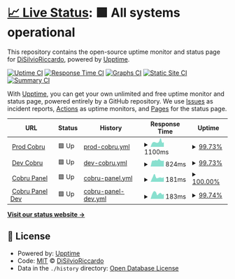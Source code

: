 # [📈 Live Status](https://DiSilvioRiccardo.github.io/cobru-status): <!--live status--> **🟩 All systems operational**

This repository contains the open-source uptime monitor and status page for [DiSilvioRiccardo](https://DiSilvioRiccardo.github.io/cobru-status), powered by [Upptime](https://github.com/upptime/upptime).

[![Uptime CI](https://github.com/koj-co/upptime/workflows/Uptime%20CI/badge.svg)](https://github.com/koj-co/upptime/actions?query=workflow%3A%22Uptime+CI%22)
[![Response Time CI](https://github.com/koj-co/upptime/workflows/Response%20Time%20CI/badge.svg)](https://github.com/koj-co/upptime/actions?query=workflow%3A%22Response+Time+CI%22)
[![Graphs CI](https://github.com/koj-co/upptime/workflows/Graphs%20CI/badge.svg)](https://github.com/koj-co/upptime/actions?query=workflow%3A%22Graphs+CI%22)
[![Static Site CI](https://github.com/koj-co/upptime/workflows/Static%20Site%20CI/badge.svg)](https://github.com/koj-co/upptime/actions?query=workflow%3A%22Static+Site+CI%22)
[![Summary CI](https://github.com/koj-co/upptime/workflows/Summary%20CI/badge.svg)](https://github.com/koj-co/upptime/actions?query=workflow%3A%22Summary+CI%22)

With [Upptime](https://upptime.js.org), you can get your own unlimited and free uptime monitor and status page, powered entirely by a GitHub repository. We use [Issues](https://github.com/DiSilvioRiccardo/cobru-status/issues) as incident reports, [Actions](https://github.com/DiSilvioRiccardo/cobru-status/actions) as uptime monitors, and [Pages](https://DiSilvioRiccardo.github.io/cobru-status) for the status page.

<!--start: status pages-->
<!-- This summary is generated by Upptime (https://github.com/upptime/upptime) -->
<!-- Do not edit this manually, your changes will be overwritten -->
<!-- prettier-ignore -->
| URL | Status | History | Response Time | Uptime |
| --- | ------ | ------- | ------------- | ------ |
| <img alt="" src="https://favicons.githubusercontent.com/prod.cobru.co" height="13"> [Prod Cobru](https://prod.cobru.co) | 🟩 Up | [prod-cobru.yml](https://github.com/trixel/cobru-status/commits/master/history/prod-cobru.yml) | <details><summary><img alt="Response time graph" src="./graphs/prod-cobru/response-time-week.png" height="20"> 1100ms</summary><br><a href="https://trixel.github.io/cobru-status/history/prod-cobru"><img alt="Response time 1285" src="https://img.shields.io/endpoint?url=https%3A%2F%2Fraw.githubusercontent.com%2Ftrixel%2Fcobru-status%2Fmaster%2Fapi%2Fprod-cobru%2Fresponse-time.json"></a><br><a href="https://trixel.github.io/cobru-status/history/prod-cobru"><img alt="24-hour response time 1009" src="https://img.shields.io/endpoint?url=https%3A%2F%2Fraw.githubusercontent.com%2Ftrixel%2Fcobru-status%2Fmaster%2Fapi%2Fprod-cobru%2Fresponse-time-day.json"></a><br><a href="https://trixel.github.io/cobru-status/history/prod-cobru"><img alt="7-day response time 1100" src="https://img.shields.io/endpoint?url=https%3A%2F%2Fraw.githubusercontent.com%2Ftrixel%2Fcobru-status%2Fmaster%2Fapi%2Fprod-cobru%2Fresponse-time-week.json"></a><br><a href="https://trixel.github.io/cobru-status/history/prod-cobru"><img alt="30-day response time 1285" src="https://img.shields.io/endpoint?url=https%3A%2F%2Fraw.githubusercontent.com%2Ftrixel%2Fcobru-status%2Fmaster%2Fapi%2Fprod-cobru%2Fresponse-time-month.json"></a><br><a href="https://trixel.github.io/cobru-status/history/prod-cobru"><img alt="1-year response time 1285" src="https://img.shields.io/endpoint?url=https%3A%2F%2Fraw.githubusercontent.com%2Ftrixel%2Fcobru-status%2Fmaster%2Fapi%2Fprod-cobru%2Fresponse-time-year.json"></a></details> | <details><summary><a href="https://trixel.github.io/cobru-status/history/prod-cobru">99.73%</a></summary><a href="https://trixel.github.io/cobru-status/history/prod-cobru"><img alt="All-time uptime 99.85%" src="https://img.shields.io/endpoint?url=https%3A%2F%2Fraw.githubusercontent.com%2Ftrixel%2Fcobru-status%2Fmaster%2Fapi%2Fprod-cobru%2Fuptime.json"></a><br><a href="https://trixel.github.io/cobru-status/history/prod-cobru"><img alt="24-hour uptime 100.00%" src="https://img.shields.io/endpoint?url=https%3A%2F%2Fraw.githubusercontent.com%2Ftrixel%2Fcobru-status%2Fmaster%2Fapi%2Fprod-cobru%2Fuptime-day.json"></a><br><a href="https://trixel.github.io/cobru-status/history/prod-cobru"><img alt="7-day uptime 99.73%" src="https://img.shields.io/endpoint?url=https%3A%2F%2Fraw.githubusercontent.com%2Ftrixel%2Fcobru-status%2Fmaster%2Fapi%2Fprod-cobru%2Fuptime-week.json"></a><br><a href="https://trixel.github.io/cobru-status/history/prod-cobru"><img alt="30-day uptime 99.85%" src="https://img.shields.io/endpoint?url=https%3A%2F%2Fraw.githubusercontent.com%2Ftrixel%2Fcobru-status%2Fmaster%2Fapi%2Fprod-cobru%2Fuptime-month.json"></a><br><a href="https://trixel.github.io/cobru-status/history/prod-cobru"><img alt="1-year uptime 99.85%" src="https://img.shields.io/endpoint?url=https%3A%2F%2Fraw.githubusercontent.com%2Ftrixel%2Fcobru-status%2Fmaster%2Fapi%2Fprod-cobru%2Fuptime-year.json"></a></details>
| <img alt="" src="https://favicons.githubusercontent.com/dev.cobru.co" height="13"> [Dev Cobru](https://dev.cobru.co) | 🟩 Up | [dev-cobru.yml](https://github.com/trixel/cobru-status/commits/master/history/dev-cobru.yml) | <details><summary><img alt="Response time graph" src="./graphs/dev-cobru/response-time-week.png" height="20"> 824ms</summary><br><a href="https://trixel.github.io/cobru-status/history/dev-cobru"><img alt="Response time 975" src="https://img.shields.io/endpoint?url=https%3A%2F%2Fraw.githubusercontent.com%2Ftrixel%2Fcobru-status%2Fmaster%2Fapi%2Fdev-cobru%2Fresponse-time.json"></a><br><a href="https://trixel.github.io/cobru-status/history/dev-cobru"><img alt="24-hour response time 784" src="https://img.shields.io/endpoint?url=https%3A%2F%2Fraw.githubusercontent.com%2Ftrixel%2Fcobru-status%2Fmaster%2Fapi%2Fdev-cobru%2Fresponse-time-day.json"></a><br><a href="https://trixel.github.io/cobru-status/history/dev-cobru"><img alt="7-day response time 824" src="https://img.shields.io/endpoint?url=https%3A%2F%2Fraw.githubusercontent.com%2Ftrixel%2Fcobru-status%2Fmaster%2Fapi%2Fdev-cobru%2Fresponse-time-week.json"></a><br><a href="https://trixel.github.io/cobru-status/history/dev-cobru"><img alt="30-day response time 975" src="https://img.shields.io/endpoint?url=https%3A%2F%2Fraw.githubusercontent.com%2Ftrixel%2Fcobru-status%2Fmaster%2Fapi%2Fdev-cobru%2Fresponse-time-month.json"></a><br><a href="https://trixel.github.io/cobru-status/history/dev-cobru"><img alt="1-year response time 975" src="https://img.shields.io/endpoint?url=https%3A%2F%2Fraw.githubusercontent.com%2Ftrixel%2Fcobru-status%2Fmaster%2Fapi%2Fdev-cobru%2Fresponse-time-year.json"></a></details> | <details><summary><a href="https://trixel.github.io/cobru-status/history/dev-cobru">99.73%</a></summary><a href="https://trixel.github.io/cobru-status/history/dev-cobru"><img alt="All-time uptime 99.93%" src="https://img.shields.io/endpoint?url=https%3A%2F%2Fraw.githubusercontent.com%2Ftrixel%2Fcobru-status%2Fmaster%2Fapi%2Fdev-cobru%2Fuptime.json"></a><br><a href="https://trixel.github.io/cobru-status/history/dev-cobru"><img alt="24-hour uptime 100.00%" src="https://img.shields.io/endpoint?url=https%3A%2F%2Fraw.githubusercontent.com%2Ftrixel%2Fcobru-status%2Fmaster%2Fapi%2Fdev-cobru%2Fuptime-day.json"></a><br><a href="https://trixel.github.io/cobru-status/history/dev-cobru"><img alt="7-day uptime 99.73%" src="https://img.shields.io/endpoint?url=https%3A%2F%2Fraw.githubusercontent.com%2Ftrixel%2Fcobru-status%2Fmaster%2Fapi%2Fdev-cobru%2Fuptime-week.json"></a><br><a href="https://trixel.github.io/cobru-status/history/dev-cobru"><img alt="30-day uptime 99.93%" src="https://img.shields.io/endpoint?url=https%3A%2F%2Fraw.githubusercontent.com%2Ftrixel%2Fcobru-status%2Fmaster%2Fapi%2Fdev-cobru%2Fuptime-month.json"></a><br><a href="https://trixel.github.io/cobru-status/history/dev-cobru"><img alt="1-year uptime 99.93%" src="https://img.shields.io/endpoint?url=https%3A%2F%2Fraw.githubusercontent.com%2Ftrixel%2Fcobru-status%2Fmaster%2Fapi%2Fdev-cobru%2Fuptime-year.json"></a></details>
| <img alt="" src="https://favicons.githubusercontent.com/panel.cobru.co" height="13"> [Cobru Panel](https://panel.cobru.co) | 🟩 Up | [cobru-panel.yml](https://github.com/trixel/cobru-status/commits/master/history/cobru-panel.yml) | <details><summary><img alt="Response time graph" src="./graphs/cobru-panel/response-time-week.png" height="20"> 181ms</summary><br><a href="https://trixel.github.io/cobru-status/history/cobru-panel"><img alt="Response time 221" src="https://img.shields.io/endpoint?url=https%3A%2F%2Fraw.githubusercontent.com%2Ftrixel%2Fcobru-status%2Fmaster%2Fapi%2Fcobru-panel%2Fresponse-time.json"></a><br><a href="https://trixel.github.io/cobru-status/history/cobru-panel"><img alt="24-hour response time 179" src="https://img.shields.io/endpoint?url=https%3A%2F%2Fraw.githubusercontent.com%2Ftrixel%2Fcobru-status%2Fmaster%2Fapi%2Fcobru-panel%2Fresponse-time-day.json"></a><br><a href="https://trixel.github.io/cobru-status/history/cobru-panel"><img alt="7-day response time 181" src="https://img.shields.io/endpoint?url=https%3A%2F%2Fraw.githubusercontent.com%2Ftrixel%2Fcobru-status%2Fmaster%2Fapi%2Fcobru-panel%2Fresponse-time-week.json"></a><br><a href="https://trixel.github.io/cobru-status/history/cobru-panel"><img alt="30-day response time 221" src="https://img.shields.io/endpoint?url=https%3A%2F%2Fraw.githubusercontent.com%2Ftrixel%2Fcobru-status%2Fmaster%2Fapi%2Fcobru-panel%2Fresponse-time-month.json"></a><br><a href="https://trixel.github.io/cobru-status/history/cobru-panel"><img alt="1-year response time 221" src="https://img.shields.io/endpoint?url=https%3A%2F%2Fraw.githubusercontent.com%2Ftrixel%2Fcobru-status%2Fmaster%2Fapi%2Fcobru-panel%2Fresponse-time-year.json"></a></details> | <details><summary><a href="https://trixel.github.io/cobru-status/history/cobru-panel">100.00%</a></summary><a href="https://trixel.github.io/cobru-status/history/cobru-panel"><img alt="All-time uptime 99.41%" src="https://img.shields.io/endpoint?url=https%3A%2F%2Fraw.githubusercontent.com%2Ftrixel%2Fcobru-status%2Fmaster%2Fapi%2Fcobru-panel%2Fuptime.json"></a><br><a href="https://trixel.github.io/cobru-status/history/cobru-panel"><img alt="24-hour uptime 100.00%" src="https://img.shields.io/endpoint?url=https%3A%2F%2Fraw.githubusercontent.com%2Ftrixel%2Fcobru-status%2Fmaster%2Fapi%2Fcobru-panel%2Fuptime-day.json"></a><br><a href="https://trixel.github.io/cobru-status/history/cobru-panel"><img alt="7-day uptime 100.00%" src="https://img.shields.io/endpoint?url=https%3A%2F%2Fraw.githubusercontent.com%2Ftrixel%2Fcobru-status%2Fmaster%2Fapi%2Fcobru-panel%2Fuptime-week.json"></a><br><a href="https://trixel.github.io/cobru-status/history/cobru-panel"><img alt="30-day uptime 99.41%" src="https://img.shields.io/endpoint?url=https%3A%2F%2Fraw.githubusercontent.com%2Ftrixel%2Fcobru-status%2Fmaster%2Fapi%2Fcobru-panel%2Fuptime-month.json"></a><br><a href="https://trixel.github.io/cobru-status/history/cobru-panel"><img alt="1-year uptime 99.41%" src="https://img.shields.io/endpoint?url=https%3A%2F%2Fraw.githubusercontent.com%2Ftrixel%2Fcobru-status%2Fmaster%2Fapi%2Fcobru-panel%2Fuptime-year.json"></a></details>
| <img alt="" src="https://favicons.githubusercontent.com/dev.panel.cobru.co" height="13"> [Cobru Panel Dev](https://dev.panel.cobru.co) | 🟩 Up | [cobru-panel-dev.yml](https://github.com/trixel/cobru-status/commits/master/history/cobru-panel-dev.yml) | <details><summary><img alt="Response time graph" src="./graphs/cobru-panel-dev/response-time-week.png" height="20"> 183ms</summary><br><a href="https://trixel.github.io/cobru-status/history/cobru-panel-dev"><img alt="Response time 213" src="https://img.shields.io/endpoint?url=https%3A%2F%2Fraw.githubusercontent.com%2Ftrixel%2Fcobru-status%2Fmaster%2Fapi%2Fcobru-panel-dev%2Fresponse-time.json"></a><br><a href="https://trixel.github.io/cobru-status/history/cobru-panel-dev"><img alt="24-hour response time 166" src="https://img.shields.io/endpoint?url=https%3A%2F%2Fraw.githubusercontent.com%2Ftrixel%2Fcobru-status%2Fmaster%2Fapi%2Fcobru-panel-dev%2Fresponse-time-day.json"></a><br><a href="https://trixel.github.io/cobru-status/history/cobru-panel-dev"><img alt="7-day response time 183" src="https://img.shields.io/endpoint?url=https%3A%2F%2Fraw.githubusercontent.com%2Ftrixel%2Fcobru-status%2Fmaster%2Fapi%2Fcobru-panel-dev%2Fresponse-time-week.json"></a><br><a href="https://trixel.github.io/cobru-status/history/cobru-panel-dev"><img alt="30-day response time 213" src="https://img.shields.io/endpoint?url=https%3A%2F%2Fraw.githubusercontent.com%2Ftrixel%2Fcobru-status%2Fmaster%2Fapi%2Fcobru-panel-dev%2Fresponse-time-month.json"></a><br><a href="https://trixel.github.io/cobru-status/history/cobru-panel-dev"><img alt="1-year response time 213" src="https://img.shields.io/endpoint?url=https%3A%2F%2Fraw.githubusercontent.com%2Ftrixel%2Fcobru-status%2Fmaster%2Fapi%2Fcobru-panel-dev%2Fresponse-time-year.json"></a></details> | <details><summary><a href="https://trixel.github.io/cobru-status/history/cobru-panel-dev">99.74%</a></summary><a href="https://trixel.github.io/cobru-status/history/cobru-panel-dev"><img alt="All-time uptime 99.93%" src="https://img.shields.io/endpoint?url=https%3A%2F%2Fraw.githubusercontent.com%2Ftrixel%2Fcobru-status%2Fmaster%2Fapi%2Fcobru-panel-dev%2Fuptime.json"></a><br><a href="https://trixel.github.io/cobru-status/history/cobru-panel-dev"><img alt="24-hour uptime 100.00%" src="https://img.shields.io/endpoint?url=https%3A%2F%2Fraw.githubusercontent.com%2Ftrixel%2Fcobru-status%2Fmaster%2Fapi%2Fcobru-panel-dev%2Fuptime-day.json"></a><br><a href="https://trixel.github.io/cobru-status/history/cobru-panel-dev"><img alt="7-day uptime 99.74%" src="https://img.shields.io/endpoint?url=https%3A%2F%2Fraw.githubusercontent.com%2Ftrixel%2Fcobru-status%2Fmaster%2Fapi%2Fcobru-panel-dev%2Fuptime-week.json"></a><br><a href="https://trixel.github.io/cobru-status/history/cobru-panel-dev"><img alt="30-day uptime 99.93%" src="https://img.shields.io/endpoint?url=https%3A%2F%2Fraw.githubusercontent.com%2Ftrixel%2Fcobru-status%2Fmaster%2Fapi%2Fcobru-panel-dev%2Fuptime-month.json"></a><br><a href="https://trixel.github.io/cobru-status/history/cobru-panel-dev"><img alt="1-year uptime 99.93%" src="https://img.shields.io/endpoint?url=https%3A%2F%2Fraw.githubusercontent.com%2Ftrixel%2Fcobru-status%2Fmaster%2Fapi%2Fcobru-panel-dev%2Fuptime-year.json"></a></details>

<!--end: status pages-->

[**Visit our status website →**](https://DiSilvioRiccardo.github.io/cobru-status)

## 📄 License

- Powered by: [Upptime](https://github.com/upptime/upptime)
- Code: [MIT](./LICENSE) © [DiSilvioRiccardo](https://DiSilvioRiccardo.github.io/cobru-status)
- Data in the `./history` directory: [Open Database License](https://opendatacommons.org/licenses/odbl/1-0/)
